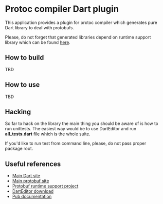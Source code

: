 Protoc compiler Dart plugin
===========================

This application provides a plugin for protoc compiler which
generates pure Dart library to deal with protobufs.

Please, do not forget that generated libraries depend on runtime
support library which can be found [here](https://github.com/dart-lang/protobuf).

How to build
------------

TBD

How to use
----------

TBD

Hacking
-------

So far to hack on the library the main thing you should be aware of is how
to run unittests.  The easiest way would be to use DartEditor and run
**all_tests.dart** file which is the whole suite.

If you'd like to run test from command line, please, do not pass proper
package root.

Useful references
-----------------

* [Main Dart site](http://www.dartlang.org)
* [Main protobuf site](https://code.google.com/p/protobuf)
* [Protobuf runtime support project](https://github.com/dart-lang/protobuf) 
* [DartEditor download](http://www.dartlang.org)
* [Pub documentation](http://pub.dartlang.org/doc)
